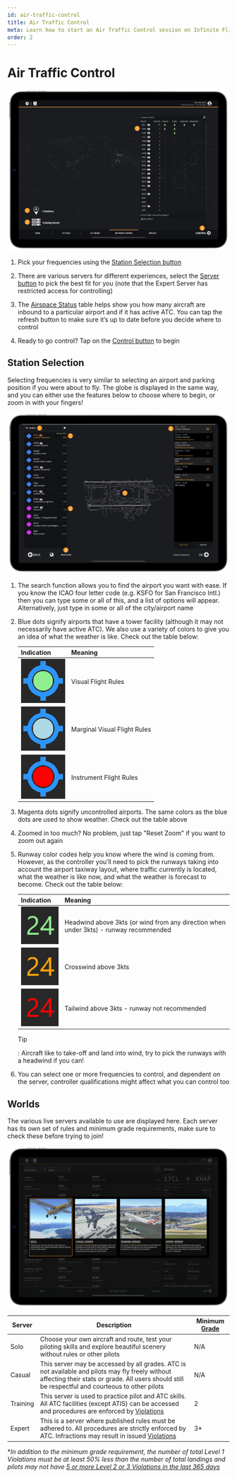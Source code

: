 ```yaml
---
id: air-traffic-control
title: Air Traffic Control
meta: Learn how to start an Air Traffic Control session on Infinite Flight.
order: 2
---
```


# Air Traffic Control

![Air Traffic Control](_images/manual/frames/air-traffic-control-227.png)

1. Pick your frequencies using the [Station Selection button](#station-selection)

   

2. There are various servers for different experiences, select the [Server button](/guide/getting-started-guide/home-user-interface/air-traffic-control#server) to pick the best fit for you (note that the Expert Server has restricted access for controlling)

   

3. The [Airspace Status](/guide/getting-started-guide/atc-user-interface/status#status) table helps show you how many aircraft are inbound to a particular airport and if it has active ATC. You can tap the refresh button to make sure it’s up to date before you decide where to control

   

4. Ready to go control? Tap on the [Control button](/guide/getting-started-guide/atc-user-interface/ground-tower-radar#ground%2C-tower-%26-radar) to begin

 

## Station Selection

Selecting frequencies is very similar to selecting an airport and parking position if you were about to fly. The globe is displayed in the same way, and you can either use the features below to choose where to begin, or zoom in with your fingers!

 ![Station Selection](_images/manual/frames/station-selection-page-227.png)



1. The search function allows you to find the airport you want with ease. If you know the ICAO four letter code (e.g. KSFO for San Francisco Intl.) then you can type some or all of this, and a list of options will appear. Alternatively, just type in some or all of the city/airport name

   

2. Blue dots signify airports that have a tower facility (although it may not necessarily have active ATC). We also use a variety of colors to give you an idea of what the weather is like. Check out the table below:

    | Indication                                  | Meaning                      |
    | ------------------------------------------- | ---------------------------- |
    | ![](_images/manual/tables/weather-vfr.png)  | Visual Flight Rules          |
    | ![](_images/manual/tables/weather-mvfr.png) | Marginal Visual Flight Rules |
    | ![](_images/manual/tables/weather-ifr.png)  | Instrument Flight Rules      |



3. Magenta dots signify uncontrolled airports. The same colors as the blue dots are used to show weather. Check out the table above

   

4. Zoomed in too much? No problem, just tap "Reset Zoom" if you want to zoom out again

   

5. Runway color codes help you know where the wind is coming from. However, as the controller you’ll need to pick the runways taking into account the airport taxiway layout, where traffic currently is located, what the weather is like now, and what the weather is forecast to become. Check out the table below:

    | Indication                                    | Meaning                                                      |
    | --------------------------------------------- | ------------------------------------------------------------ |
    | ![](_images/manual/tables/weather-green.png)  | Headwind above 3kts (or wind from any direction when under 3kts) - runway recommended |
    | ![](_images/manual/tables/weather-orange.png) | Crosswind above 3kts                                         |
    | ![](_images/manual/tables/weather-red.png)    | Tailwind above 3kts - runway not recommended                 |
    
     
    
    Tip
    
    : Aircraft like to take-off and land into wind, try to pick the runways with a headwind if you can!
    
    
    
6. You can select one or more frequencies to control, and dependent on the server, controller qualifications might affect what you can control too

    

## Worlds

The various live servers available to use are displayed here. Each server has its own set of rules and minimum grade requirements, make sure to check these before trying to join!



![Worlds](_images/manual/frames/worlds-232.png)



| Server   | Description                                                  | Minimum [Grade](/guide/getting-started-guide/home-user-interface/user-profile#the-grade-table) |
| -------- | ------------------------------------------------------------ | ------------------------------------------------------------ |
| Solo     | Choose your own aircraft and route, test your piloting skills and explore beautiful scenery without rules or other pilots | N/A                                                          |
| Casual   | This server may be accessed by all grades. ATC is not available and pilots may fly freely without affecting their stats or grade. All users should still be respectful and courteous to other pilots | N/A                                                          |
| Training | This server is used to practice pilot and ATC skills. All ATC facilities (except ATIS) can be accessed and procedures are enforced by [Violations](/guide/getting-started-guide/pilot-user-interface/violations#violations) | 2                                                            |
| Expert   | This is a server where published rules must be adhered to. All procedures are strictly enforced by ATC. Infractions may result in issued [Violations](/guide/getting-started-guide/pilot-user-interface/violations#violations) | 3*                                                           |

**In addition to the minimum grade requirement, the number of total Level 1 Violations must be at least 50% less than the number of total landings and pilots may not have [5 or more Level 2 or 3 Violations in the last 365 days](/guide/getting-started-guide/pilot-user-interface/violations#what-happens-if-i-get-a-violation%3F)*



